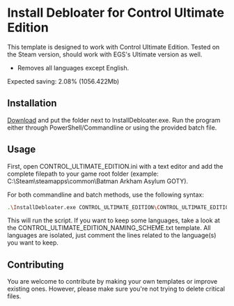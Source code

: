 # Install Debloater for Control Ultimate Edition

This template is designed to work with Control Ultimate Edition. Tested on the Steam version, should work with EGS's Ultimate version as well. 
- Removes all languages except English.

Expected saving: 2.08% (1056.422Mb)
## Installation

[Download](https://github.com/neatodev/InstallDebloater/blob/main/templates/CONTROL_ULTIMATE_EDITION/CONTROL_ULTIMATE_EDITION.zip) and put the folder next to InstallDebloater.exe. Run the program either through PowerShell/Commandline or using the provided batch file.

## Usage

First, open CONTROL_ULTIMATE_EDITION.ini with a text editor and add the complete filepath to your game root folder (example: C:\Steam\steamapps\common\Batman Arkham Asylum GOTY).

For both commandline and batch methods, use the following syntax:

```bash
.\InstallDebloater.exe CONTROL_ULTIMATE_EDITION\CONTROL_ULTIMATE_EDITION.ini
```
This will run the script.
If you want to keep some languages, take a look at the CONTROL_ULTIMATE_EDITION_NAMING_SCHEME.txt template. All languages are isolated, just comment the lines related to the language(s) you want to keep. 

## Contributing
You are welcome to contribute by making your own templates or improve existing ones. However, please make sure you're not trying to delete critical files. 